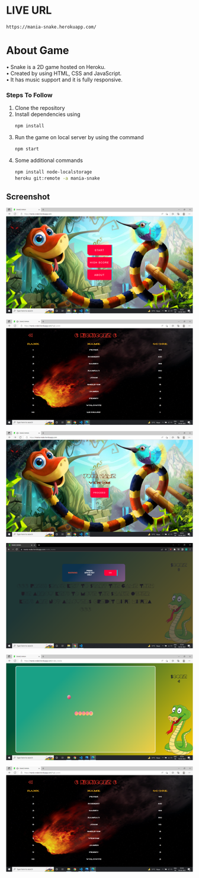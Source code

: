 # LIVE URL
```
https://mania-snake.herokuapp.com/
```
# About Game
• Snake is a 2D game hosted on Heroku.<br>
• Created by using HTML, CSS and JavaScript.<br>
• It has music support and it is fully responsive.<br>

### Steps To Follow
1. Clone the repository
2. Install dependencies using 
    ```bash
    npm install
    ```
3. Run the game on local server by using the command
    ```bash
    npm start
    ```
4. Some additional commands
    ```bash
    npm install node-localstorage
    heroku git:remote -a mania-snake
    ````

## Screenshot

![image description](./Screenshots/Snake1.png) 

![image description](./Screenshots/Snake2.png) 

![image description](./Screenshots/Snake3.png) 

![image description](./Screenshots/Snake4.png) 

![image description](./Screenshots/Snake5.png) 

![image description](./Screenshots/Snake6.png) 

 
